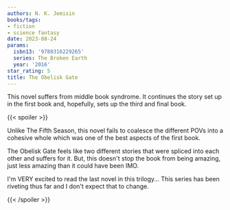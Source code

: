 ```yaml
---
authors: N. K. Jemisin
books/tags:
- fiction
- science fantasy
date: 2023-08-24
params:
  isbn13: '9780316229265'
  series: The Broken Earth
  year: '2016'
star_rating: 5
title: The Obelisk Gate
---
```


This novel suffers from middle book syndrome. It continues the story set up in
the first book and, hopefully, sets up the third and final book.

<!--more-->

{{< spoiler >}}

Unlike The Fifth Season, this novel fails to coalesce the different POVs into a
cohesive whole which was one of the best aspects of the first book.

The Obelisk Gate feels like two different stories that were spliced into each
other and suffers for it. But, this doesn't stop the book from being amazing,
just less amazing than it could have been IMO.

I'm VERY excited to read the last novel in this trilogy... This series has been
riveting thus far and I don't expect that to change.

{{< /spoiler >}}